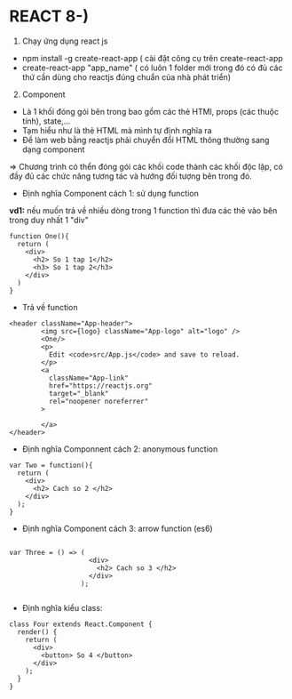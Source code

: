 

# REACT 8-)
1. Chạy ứng dụng react js
+ npm install -g create-react-app ( cài đặt công cụ trên create-react-app
+ create-react-app "app_name" ( có luôn 1 folder mới trong đó có đủ các thứ cần dùng cho reactjs đúng chuẩn của nhà phát triển) 

2. Component
+ Là 1 khối đóng gói bên trong bao gồm các thẻ HTMl, props (các thuộc tính), state,...
+ Tạm hiểu như là thẻ HTML mà mình tự định nghĩa ra
+ Để làm web bằng reactjs phải chuyển đổi HTML thông thường sang dạng component 

=> Chương trình có thển đóng gói các khối code thành các khối độc lập, có đầy đủ các chức năng tương tác và hướng đối tượng bên trong đó.

+ Định nghĩa Component cách 1: sử dụng function

**vd1:** nếu muốn trả về nhiều dòng trong 1 function thì đưa các thẻ vào bên trong duy nhất 1 "div"

```
function One(){
  return (
    <div> 
      <h2> So 1 tap 1</h2>
      <h3> So 1 tap 2</h3>
    </div>
  )
}
```
+ Trả về function 
```
<header className="App-header">
        <img src={logo} className="App-logo" alt="logo" />
        <One/>
        <p>
          Edit <code>src/App.js</code> and save to reload.
        </p>
        <a
          className="App-link"
          href="https://reactjs.org"
          target="_blank"
          rel="noopener noreferrer"
        >
        
        </a>
</header>
```
+ Định nghĩa Componnent cách 2: anonymous function

```
var Two = function(){
  return (
    <div>
      <h2> Cach so 2 </h2>
    </div>
  );
}
```
+ Định nghĩa Component cách 3: arrow function (es6)
```

var Three = () => (
                    <div>
                      <h2> Cach so 3 </h2>
                    </div>
                  );
 
```
+ Định nghĩa kiểu class: 
```
class Four extends React.Component {
  render() {
    return (
      <div>
        <button> So 4 </button>
      </div>
    );
  }
}        
```


